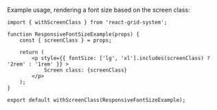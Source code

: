 Example usage, rendering a font size based on the screen class:

```
import { withScreenClass } from 'react-grid-system';

function ResponsiveFontSizeExample(props) {
    const { screenClass } = props;

    return (
        <p style={{ fontSize: ['lg', 'xl'].includes(screenClass) ? '2rem' : '1rem' }} >
            Screen class: {screenClass}
        </p>
    );
}

export default withScreenClass(ResponsiveFontSizeExample);

```

